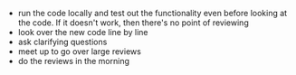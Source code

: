 - run the code locally and test out the functionality even before looking at the code. If it doesn't work, then there's no point of reviewing
- look over the new code line by line
- ask clarifying questions
- meet up to go over large reviews
- do the reviews in the morning
